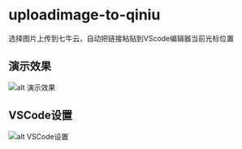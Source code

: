 # uploadimage-to-qiniu

选择图片上传到七牛云，自动把链接粘贴到VScode编辑器当前光标位置

## 演示效果
![alt 演示效果](https://zhj-oss-bucket.oss-cn-guangzhou.aliyuncs.com/images/view.gif "演示效果")

## VSCode设置
![alt VSCode设置](https://zhj-oss-bucket.oss-cn-guangzhou.aliyuncs.com/images/setting.jpg "VSCode设置")





